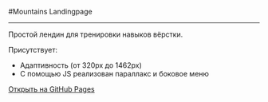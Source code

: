 #Mountains Landingpage

---

Простой лендин для тренировки навыков вёрстки.

Присутствует:

- Адаптивность (от 320px до 1462px)
- С помощью JS реализован параллакс и боковое меню

[Открыть на GitHub Pages](https://andmatrosov.github.io/mountains_landing/dist/)
